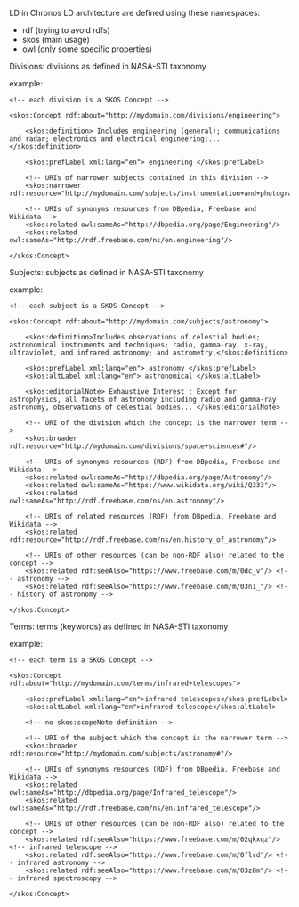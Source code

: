 LD in Chronos LD architecture are defined using these namespaces:
- rdf (trying to avoid rdfs)
- skos (main usage)
- owl (only some specific properties)

Divisions:
divisions as defined in NASA-STI taxonomy

example:

    <!-- each division is a SKOS Concept -->
    
    <skos:Concept rdf:about="http://mydomain.com/divisions/engineering">
    
        <skos:definition> Includes engineering (general); communications and radar; electronics and electrical engineering;... </skos:definition>
    
        <skos:prefLabel xml:lang="en"> engineering </skos:prefLabel>
    
        <!-- URIs of narrower subjects contained in this division -->
        <skos:narrower rdf:resource="http://mydomain.com/subjects/instrumentation+and+photography#"/>
    
        <!-- URIs of synonyms resources from DBpedia, Freebase and Wikidata -->
        <skos:related owl:sameAs="http://dbpedia.org/page/Engineering"/>
        <skos:related owl:sameAs="http://rdf.freebase.com/ns/en.engineering"/>
    
    </skos:Concept>


Subjects:
subjects as defined in NASA-STI taxonomy

example:

    <!-- each subject is a SKOS Concept -->
    
    <skos:Concept rdf:about="http://mydomain.com/subjects/astronomy">
    
        <skos:definition>Includes observations of celestial bodies; astronomical instruments and techniques; radio, gamma-ray, x-ray, ultraviolet, and infrared astronomy; and astrometry.</skos:definition>
    
        <skos:prefLabel xml:lang="en"> astronomy </skos:prefLabel>
        <skos:altLabel xml:lang="en"> astronomical </skos:altLabel>
    
        <skos:editorialNote> Exhaustive Interest : Except for astrophysics, all facets of astronomy including radio and gamma-ray astronomy, observations of celestial bodies... </skos:editorialNote>
    
        <!-- URI of the division which the concept is the narrower term -->
        <skos:broader rdf:resource="http://mydomain.com/divisions/space+sciences#"/>
    
        <!-- URIs of synonyms resources (RDF) from DBpedia, Freebase and Wikidata -->
        <skos:related owl:sameAs="http://dbpedia.org/page/Astronomy"/>
        <skos:related owl:sameAs="https://www.wikidata.org/wiki/Q333"/>
        <skos:related owl:sameAs="http://rdf.freebase.com/ns/en.astronomy"/>
    
        <!-- URIs of related resources (RDF) from DBpedia, Freebase and Wikidata -->
        <skos:related rdf:resource="http://rdf.freebase.com/ns/en.history_of_astronomy"/>
    
        <!-- URIs of other resources (can be non-RDF also) related to the concept -->
        <skos:related rdf:seeAlso="https://www.freebase.com/m/0dc_v"/> <!-- astronomy -->
        <skos:related rdf:seeAlso="https://www.freebase.com/m/03n1_"/> <!-- history of astronomy -->
    
    </skos:Concept>



Terms:
terms (keywords) as defined in NASA-STI taxonomy

example:

    <!-- each term is a SKOS Concept -->
    
    <skos:Concept rdf:about="http://mydomain.com/terms/infrared+telescopes">

        <skos:prefLabel xml:lang="en">infrared telescopes</skos:prefLabel>
        <skos:altLabel xml:lang="en">infrared telescope</skos:altLabel>

        <!-- no skos:scopeNote definition -->

        <!-- URI of the subject which the concept is the narrower term -->
        <skos:broader rdf:resource="http://mydomain.com/subjects/astronomy#"/>

        <!-- URIs of synonyms resources (RDF) from DBpedia, Freebase and Wikidata -->
        <skos:related owl:sameAs="http://dbpedia.org/page/Infrared_telescope"/>
        <skos:related owl:sameAs="http://rdf.freebase.com/ns/en.infrared_telescope"/>

        <!-- URIs of other resources (can be non-RDF also) related to the concept -->
        <skos:related rdf:seeAlso="https://www.freebase.com/m/02qkxqz"/> <!-- infrared telescope -->
        <skos:related rdf:seeAlso="https://www.freebase.com/m/0flvd"/> <!-- infrared astronomy -->
        <skos:related rdf:seeAlso="https://www.freebase.com/m/03z8m"/> <!-- infrared spectroscopy -->

    </skos:Concept>


